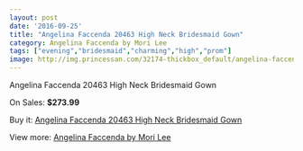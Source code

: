 ```yaml
---
layout: post
date: '2016-09-25'
title: "Angelina Faccenda 20463 High Neck Bridesmaid Gown"
category: Angelina Faccenda by Mori Lee
tags: ["evening","bridesmaid","charming","high","prom"]
image: http://img.princessan.com/32174-thickbox_default/angelina-faccenda-20463-high-neck-bridesmaid-gown.jpg
---
```

Angelina Faccenda 20463 High Neck Bridesmaid Gown

On Sales: **$273.99**
<a href="https://www.princessan.com/en/14748-angelina-faccenda-20463-high-neck-bridesmaid-gown.html"><amp-img layout="responsive" width="600" height="600" src="//img.princessan.com/32174-thickbox_default/angelina-faccenda-20463-high-neck-bridesmaid-gown.jpg" alt="Angelina Faccenda 20463 High Neck Bridesmaid Gown 0" /></a>
<a href="https://www.princessan.com/en/14748-angelina-faccenda-20463-high-neck-bridesmaid-gown.html"><amp-img layout="responsive" width="600" height="600" src="//img.princessan.com/32175-thickbox_default/angelina-faccenda-20463-high-neck-bridesmaid-gown.jpg" alt="Angelina Faccenda 20463 High Neck Bridesmaid Gown 1" /></a>
<a href="https://www.princessan.com/en/14748-angelina-faccenda-20463-high-neck-bridesmaid-gown.html"><amp-img layout="responsive" width="600" height="600" src="//img.princessan.com/32176-thickbox_default/angelina-faccenda-20463-high-neck-bridesmaid-gown.jpg" alt="Angelina Faccenda 20463 High Neck Bridesmaid Gown 2" /></a>

Buy it: [Angelina Faccenda 20463 High Neck Bridesmaid Gown](https://www.princessan.com/en/14748-angelina-faccenda-20463-high-neck-bridesmaid-gown.html "Angelina Faccenda 20463 High Neck Bridesmaid Gown")

View more: [Angelina Faccenda by Mori Lee](https://www.princessan.com/en/108- "Angelina Faccenda by Mori Lee")